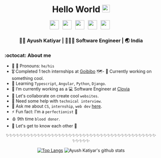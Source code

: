 
<div align="center">
  <h1> Hello World <img src="https://media.giphy.com/media/hvRJCLFzcasrR4ia7z/giphy.gif" width="25px"></h1>
</div>
 
<p align='center'> 
<a href="https://www.linkedin.com/in/ayush-katiyar/"><img height="30" src="https://raw.githubusercontent.com/trinwin/trinwin/master/icons/linkedin.png?raw=true"></a>&nbsp;&nbsp;
<a href="https://medium.com/@ayushkatiyar096"><img height="30" src="https://raw.githubusercontent.com/trinwin/trinwin/master/icons/medium.png?raw=true"></a>&nbsp;&nbsp;
<a href="https://twitter.com/ayushkatiyar096"><img height="30" src="https://raw.githubusercontent.com/trinwin/trinwin/master/icons/twitter.png?raw=true"></a>&nbsp;&nbsp;
<a href="https://dev.to/ayush8010720467"><img height="30" src="https://raw.githubusercontent.com/trinwin/trinwin/master/icons/devto.png?raw=true"></a>&nbsp;&nbsp;
<a href="https://www.instagram.com/katiyarayush01/"><img height="30" src="https://raw.githubusercontent.com/trinwin/trinwin/master/icons/instagram.png?raw=true"></a>&nbsp;&nbsp;

<div align="center">
<h3> 👨🏻 Ayush Katiyar | 👨🏻‍💻 Software Engineer | 🌏 India </h3>
</div>

### :octocat: About me 

- 👨 🏻 Pronouns: `he/his`
- 🎖 Completed 1 tech internships at [Goibibo](https://www.goibibo.com/) 🗺️- 🔭 Currently working on something cool.
- 🌱 Learning `Typescript`, `Angular`, `Python`, `Django`.
- 🔭 I’m currently working as a 💻 Software Engineer at [Clovia](https://www.clovia.com/)
- 👯 Let's collaborate on create cool `websites`.
- 🤔 Need some help with `technical interview`.
- 💬 Ask me about `CS`, `internship`, `web dev` [here](https://github.com/ayush8010720467/ayush8010720467/issues).
- ⚡ Fun fact: I'm a `perfectionist` 🤔
- 🩸 9th time `blood donor`.
- 💭 Let's get to know each other 🌟

<div align="center">

✨✨✨✨✨✨✨✨✨✨✨✨✨✨✨✨✨✨✨✨✨✨✨✨✨✨✨✨✨✨✨✨✨✨✨✨✨✨✨✨✨✨✨✨✨✨✨✨

[![Top Langs](https://github-readme-stats.vercel.app/api/top-langs/?username=ayush8010720467&layout=compact)](https://github.com/anuraghazra/github-readme-stats)
![Ayush Katiyar's github stats](https://github-readme-stats.vercel.app/api/?username=ayush8010720467&show_icons=true&title_color=1F75C8&icon_color=2AA410&text_color=043667&bg_color=ffffff) 


</div>
<!--
- 🔭 I’m currently working on ...
- 🌱 I’m currently learning ...
- 👯 I’m looking to collaborate on ...
- 🤔 I’m looking for help with ...
- 💬 Ask me about ...
- 📫 How to reach me: ...
- 😄 Pronouns: ...
- ⚡ Fun fact: ...
-->
